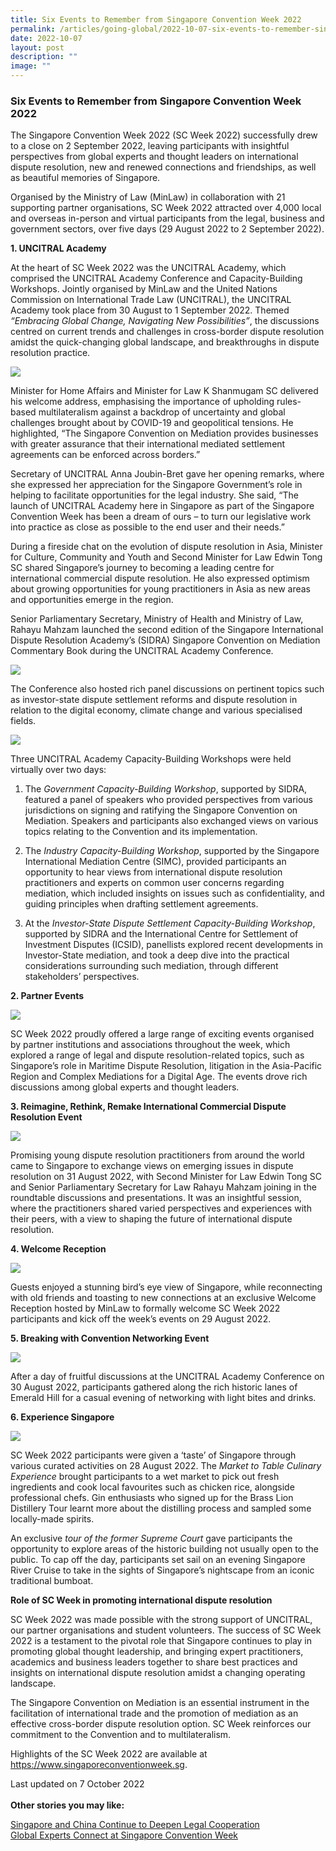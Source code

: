 ```yaml
---
title: Six Events to Remember from Singapore Convention Week 2022
permalink: /articles/going-global/2022-10-07-six-events-to-remember-singapore-convention-week-2022/
date: 2022-10-07
layout: post
description: ""
image: ""
---
```

### **Six Events to Remember from Singapore Convention Week 2022**

The Singapore Convention Week 2022 (SC Week 2022) successfully drew to a close on 2 September 2022, leaving participants with insightful perspectives from global experts and thought leaders on international dispute resolution, new and renewed connections and friendships, as well as beautiful memories of Singapore. 

Organised by the Ministry of Law (MinLaw) in collaboration with 21 supporting partner organisations, SC Week 2022 attracted over 4,000 local and overseas in-person and virtual participants from the legal, business and government sectors, over five days (29 August 2022 to 2 September 2022).

<b>1.	UNCITRAL Academy </b>

At the heart of SC Week 2022 was the UNCITRAL Academy, which comprised the UNCITRAL Academy Conference and Capacity-Building Workshops. Jointly organised by MinLaw and the United Nations Commission on International Trade Law (UNCITRAL), the UNCITRAL Academy took place from 30 August to 1 September 2022. Themed <i>“Embracing Global Change, Navigating New Possibilities”</i>, the discussions centred on current trends and challenges in cross-border dispute resolution amidst the quick-changing global landscape, and breakthroughs in dispute resolution practice.

![](/images/SCWeek2022/SCW1.png)

Minister for Home Affairs and Minister for Law K Shanmugam SC delivered his welcome address, emphasising the importance of upholding rules-based multilateralism against a backdrop of uncertainty and global challenges brought about by COVID-19 and geopolitical tensions. He highlighted, “The Singapore Convention on Mediation provides businesses with greater assurance that their international mediated settlement agreements can be enforced across borders.”

Secretary of UNCITRAL Anna Joubin-Bret gave her opening remarks, where she expressed her appreciation for the Singapore Government’s role in helping to facilitate opportunities for the legal industry. She said, “The launch of UNCITRAL Academy here in Singapore as part of the Singapore Convention Week has been a dream of ours – to turn our legislative work into practice as close as possible to the end user and their needs.” 

During a fireside chat on the evolution of dispute resolution in Asia, Minister for Culture, Community and Youth and Second Minister for Law Edwin Tong SC shared Singapore’s journey to becoming a leading centre for international commercial dispute resolution. He also expressed optimism about growing opportunities for young practitioners in Asia as new areas and opportunities emerge in the region.

Senior Parliamentary Secretary, Ministry of Health and Ministry of Law, Rahayu Mahzam launched the second edition of the Singapore International Dispute Resolution Academy’s (SIDRA) Singapore Convention on Mediation Commentary Book during the UNCITRAL Academy Conference. 
 
![](/images/SCWeek2022/SCW2.png)
 
The Conference also hosted rich panel discussions on pertinent topics such as investor-state dispute settlement reforms and dispute resolution in relation to the digital economy, climate change and various specialised fields.
 
![](/images/SCWeek2022/SCW3.png)

Three UNCITRAL Academy Capacity-Building Workshops were held virtually over two days:  

1.	The <i>Government Capacity-Building Workshop</i>, supported by SIDRA, featured a panel of speakers who provided perspectives from various jurisdictions on signing and ratifying the Singapore Convention on Mediation. Speakers and participants also exchanged views on various topics relating to the Convention and its implementation. 

2.	The <i>Industry Capacity-Building Workshop</i>, supported by the Singapore International Mediation Centre (SIMC), provided participants an opportunity to hear views from international dispute resolution practitioners and experts on common user concerns regarding mediation, which included insights on issues such as confidentiality, and guiding principles when drafting settlement agreements. 

3.	At the <i>Investor-State Dispute Settlement Capacity-Building Workshop</i>, supported by SIDRA and the International Centre for Settlement of Investment Disputes (ICSID), panellists explored recent developments in Investor-State mediation, and took a deep dive into the practical considerations surrounding such mediation, through different stakeholders’ perspectives.

<b>2.	Partner Events</b>
 
![](/images/SCWeek2022/SCW4.png)
 
SC Week 2022 proudly offered a large range of exciting events organised by partner institutions and associations throughout the week, which explored a range of legal and dispute resolution-related topics, such as Singapore’s role in Maritime Dispute Resolution, litigation in the Asia-Pacific Region and Complex Mediations for a Digital Age. The events drove rich discussions among global experts and thought leaders. 

<b>3.	Reimagine, Rethink, Remake International Commercial Dispute Resolution Event</b>
 
![](/images/SCWeek2022/SCW5.png)
 
Promising young dispute resolution practitioners from around the world came to Singapore to exchange views on emerging issues in dispute resolution on 31 August 2022, with Second Minister for Law Edwin Tong SC and Senior Parliamentary Secretary for Law Rahayu Mahzam joining in the roundtable discussions and presentations. It was an insightful session, where the practitioners shared varied perspectives and experiences with their peers, with a view to shaping the future of international dispute resolution.  

<b>4.	Welcome Reception</b>

![](/images/SCWeek2022/SCW6.png)
 
Guests enjoyed a stunning bird’s eye view of Singapore, while reconnecting with old friends and toasting to new connections at an exclusive Welcome Reception hosted by MinLaw to formally welcome SC Week 2022 participants and kick off the week’s events on 29 August 2022.

<b>5.	Breaking with Convention Networking Event</b>

![](/images/SCWeek2022/SCW7.png)

After a day of fruitful discussions at the UNCITRAL Academy Conference on 30 August 2022, participants gathered along the rich historic lanes of Emerald Hill for a casual evening of networking with light bites and drinks.  

<b>6.	Experience Singapore</b>

![](/images/SCWeek2022/SCW8.png)

SC Week 2022 participants were given a ‘taste’ of Singapore through various curated activities on 28 August 2022. 
The <i>Market to Table Culinary Experience</i> brought participants to a wet market to pick out fresh ingredients and cook local favourites such as chicken rice, alongside professional chefs. Gin enthusiasts who signed up for the Brass Lion Distillery Tour learnt more about the distilling process and sampled some locally-made spirits. 

An exclusive <i>tour of the former Supreme Court</i> gave participants the opportunity to explore areas of the historic building not usually open to the public. To cap off the day, participants set sail on an evening Singapore River Cruise to take in the sights of Singapore’s nightscape from an iconic traditional bumboat. 

<b>Role of SC Week in promoting international dispute resolution</b>

SC Week 2022 was made possible with the strong support of UNCITRAL, our partner organisations and student volunteers. 
The success of SC Week 2022 is a testament to the pivotal role that Singapore continues to play in promoting global thought leadership, and bringing expert practitioners, academics and business leaders together to share best practices and insights on international dispute resolution amidst a changing operating landscape. 

The Singapore Convention on Mediation is an essential instrument in the facilitation of international trade and the promotion of mediation as an effective cross-border dispute resolution option. SC Week reinforces our commitment to the Convention and to multilateralism.

Highlights of the SC Week 2022 are available at <a href="https://www.singaporeconventionweek.sg" target="new">https://www.singaporeconventionweek.sg</a>. 


Last updated on 7 October 2022
<br>
<br>
<b>Other stories you may like:</b>

<a href="https://insight.mlaw.gov.sg/articles/going-global/2022-05-05-singapore-china-continue-to-deepen-legal-cooperation" target="new">Singapore and China Continue to Deepen Legal Cooperation</a><br><a href="https://insight.mlaw.gov.sg/articles/going-global/2021-10-01-global-experts-connect-at-singapore-convention-week" target="new">Global Experts Connect at Singapore Convention Week</a>
